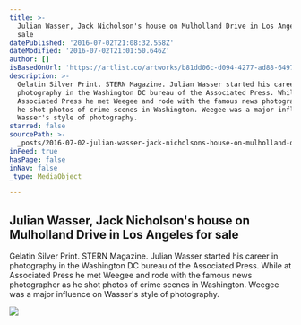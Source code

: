 ```yaml
---
title: >-
  Julian Wasser, Jack Nicholson's house on Mulholland Drive in Los Angeles for
  sale
datePublished: '2016-07-02T21:08:32.558Z'
dateModified: '2016-07-02T21:01:50.646Z'
author: []
isBasedOnUrl: 'https://artlist.co/artworks/b81dd06c-d094-4277-ad88-6497774b6afa'
description: >-
  Gelatin Silver Print. STERN Magazine. Julian Wasser started his career in
  photography in the Washington DC bureau of the Associated Press. While at
  Associated Press he met Weegee and rode with the famous news photographer as
  he shot photos of crime scenes in Washington. Weegee was a major influence on
  Wasser's style of photography.
starred: false
sourcePath: >-
  _posts/2016-07-02-julian-wasser-jack-nicholsons-house-on-mulholland-drive-in.md
inFeed: true
hasPage: false
inNav: false
_type: MediaObject

---
```

<article style=""><h1>Julian Wasser, Jack Nicholson's house on Mulholland Drive in Los Angeles for sale</h1><p>Gelatin Silver Print. STERN Magazine. Julian Wasser started his career in photography in the Washington DC bureau of the Associated Press. While at Associated Press he met Weegee and rode with the famous news photographer as he shot photos of crime scenes in Washington. Weegee was a major influence on Wasser's style of photography.</p><img src="https://www.filepicker.io/api/file/EVS99ggwQGiH8bVs15ND" /></article>